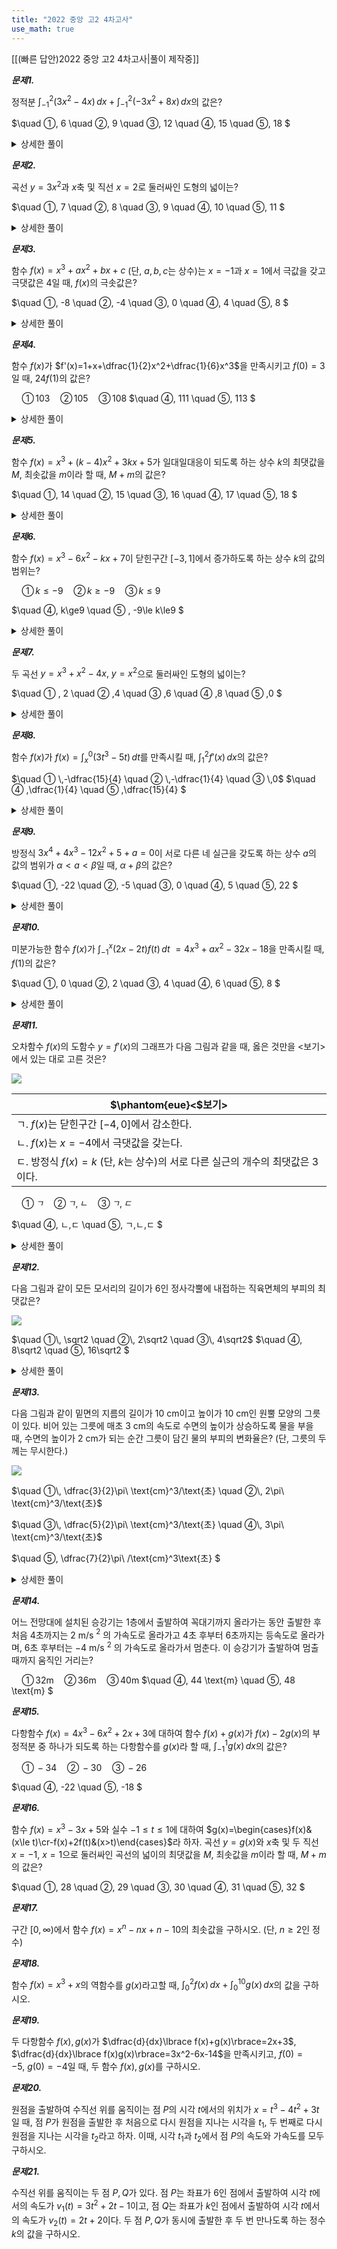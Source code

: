 ```yaml
---
title: "2022 중앙 고2 4차고사"
use_math: true
---
```


[[(빠른 답안)2022 중앙 고2 4차고사|풀이 제작중]]

***문제1.*** 

정적분 $\displaystyle\int_{-1}^2(3 x^2-4 x)\, dx+\displaystyle\int_{-1}^2(-3 x^2+8 x)\,dx$의 값은?

$\quad ①\, 6
\quad ②\, 9
\quad  ③\, 12
\quad  ④\, 15
\quad  ⑤\, 18
$

<details>
    <summary>상세한 풀이</summary>
    <p><img src="/assets/Pasted image 20231117221005.png"/></p>
</details> 


***문제2.*** 

곡선 $y=3x^2$과 $x$축 및 직선 $x=2$로 둘러싸인 도형의 넓이는?

$\quad ①\, 7
 \quad ②\, 8
 \quad ③\, 9
 \quad ④\, 10
 \quad ⑤\, 11
$

<details>
    <summary>상세한 풀이</summary>
    <p><img src="/assets/Pasted image 20231117221018.png"/></p>
</details> 


***문제3.*** 

함수 $f(x)=x^3+ax^2+bx+c$ (단, $a, b, c$는 상수)는 $x=-1$과 $x=1$에서 극값을 갖고 극댓값은 $4$일 때, $f(x)$의 극솟값은?

$\quad ①\, -8 
 \quad ②\, -4
 \quad ③\, 0
 \quad ④\, 4
 \quad ⑤\, 8
$

<details>
    <summary>상세한 풀이</summary>
    <p><img src="/assets/Pasted image 20231117221029.png"/></p>
</details> 

***문제4.*** 

함수 $f(x)$가 $f'(x)=1+x+\dfrac{1}{2}x^2+\dfrac{1}{6}x^3$을 만족시키고 $f(0)=3$일 때, $24f(1)$의 값은?

$\quad ①\, 103 
 \quad ②\, 105
 \quad ③\, 108$
 $\quad ④\, 111
 \quad ⑤\, 113
$
<details>
    <summary>상세한 풀이</summary>
    <p><img src="/assets/Pasted image 20231117221039.png"/></p>
</details> 


***문제5.*** 

함수 $f(x)=x^3+(k-4)x^2+3kx+5$가 일대일대응이 되도록 하는 상수 $k$의 최댓값을 $M$, 최솟값을 $m$이라 할 때, $M+m$의 값은?

$\quad ①\, 14 
 \quad ②\, 15
 \quad ③\, 16
 \quad ④\, 17
 \quad ⑤\, 18
$
<details>
    <summary>상세한 풀이</summary>
    <p><img src="/assets/Pasted image 20231117221055.png"/></p>
</details> 

***문제6.*** 

함수 $f(x)=x^3-6x^2-kx+7$이 닫힌구간 $[-3, 1]$에서 증가하도록 하는 상수 $k$의 값의 범위는?

$\quad ① \, k\le-9 
 \quad ② \, k\ge-9
 \quad ③ \, k\le9$

$\quad ④\, k\ge9
 \quad ⑤ \, -9\le k\le9
$
<details>
    <summary>상세한 풀이</summary>
    <p><img src="/assets/Pasted image 20231117225054.png"/></p>
</details> 


***문제7.*** 

두 곡선 $y=x^3+x^2-4 x,\ y=x^2$으로 둘러싸인 도형의 넓이는?

$\quad ① \, 2 
 \quad ② \,4
 \quad ③ \,6
 \quad ④ \,8
 \quad ⑤ \,0
$
<details>
    <summary>상세한 풀이</summary>
    <p><img src="/assets/Pasted image 20231117225109.png"/></p>
</details> 


***문제8.*** 

함수 $f(x)$가 $f(x)=\displaystyle\int_x^0(3 t^3-5 t)\,dt$를 만족시킬 때, $\displaystyle\int_1^2 f'(x)\,dx$의 값은?

$\quad ① \,-\dfrac{15}{4} 
 \quad ② \,-\dfrac{1}{4}
 \quad ③ \,0$
 $\quad ④ \,\dfrac{1}{4}
 \quad ⑤ \,\dfrac{15}{4}
$
<details>
    <summary>상세한 풀이</summary>
    <p><img src="/assets/Pasted image 20231117225102.png"/></p>
</details> 


***문제9.*** 

방정식 $3x^4+4x^3-12x^2+5+a=0$이 서로 다른 네 실근을 갖도록 하는 상수 $a$의 값의 범위가 $\alpha< a<\beta$일 때, $\alpha+\beta$의 값은?

$\quad ①\, -22 
 \quad ②\, -5
 \quad ③\, 0
 \quad ④\, 5
 \quad ⑤\, 22
$
<details>
    <summary>상세한 풀이</summary>
    <p><img src="/assets/Pasted image 20231117225116.png"/></p>
</details> 


***문제10.*** 

미분가능한 함수 $f(x)$가 $\displaystyle\int_{-1}^x(2 x-2 t)f(t)\,dt$ $=4x^3+ax^2-32x-18$을 만족시킬 때, $f(1)$의 값은?

$\quad ①\, 0 
 \quad ②\, 2
 \quad ③\, 4
 \quad ④\, 6
 \quad ⑤\, 8
$

<details>
    <summary>상세한 풀이</summary>
    <p><img src="/assets/Pasted image 20231119221130.png"/></p>
</details> 

***문제11.*** 

오차함수 $f(x)$의 도함수 $y=f'(x)$의 그래프가 다음 그림과 같을 때, 옳은 것만을 $<$보기$>$에서 있는 대로 고른 것은?

<img src="/assets/Pasted image 20231117201533.png"/>

|$\phantom{eue}<$보기$>$|
|---|
|ㄱ. $f(x)$는 닫힌구간 $[-4, 0]$에서 감소한다.|
|ㄴ. $f(x)$는 $x=-4$에서 극댓값을 갖는다.|
|ㄷ. 방정식 $f(x)=k$ (단, $k$는 상수)의 서로 다른 실근의 개수의 최댓값은 3이다.|

$\quad ①\, ㄱ 
 \quad ②\, ㄱ,ㄴ
 \quad ③\, ㄱ,ㄷ$

$\quad ④\, ㄴ,ㄷ
 \quad ⑤\, ㄱ,ㄴ,ㄷ
$

<details>
    <summary>상세한 풀이</summary>
    <p><img src="/assets/Pasted image 20231119221237.png"/></p>
</details> 

***문제12.*** 

다음 그림과 같이 모든 모서리의 길이가 6인 정사각뿔에 내접하는 직육면체의 부피의 최댓값은?

<img src="/assets/Pasted image 20231117202619.png"/>

$\quad ①\, \sqrt2 
 \quad ②\, 2\sqrt2
 \quad ③\, 4\sqrt2$
 $\quad ④\, 8\sqrt2
 \quad ⑤\, 16\sqrt2
$

<details>
    <summary>상세한 풀이</summary>
    <p><img src="/assets/Pasted image 20231119221258.png"/></p>
</details> 

***문제13.*** 

다음 그림과 같이 밑면의 지름의 길이가 10 cm이고 높이가 10 cm인 원뿔 모양의 그릇이 있다. 비어 있는 그릇에 매초 3 cm의 속도로 수면의 높이가 상승하도록 물을 부을 때, 수면의 높이가 2 cm가 되는 순간 그릇이 담긴 물의 부피의 변화율은? (단, 그릇의 두께는 무시한다.)

<img src="/assets/Pasted image 20231117203033.png"/>


$\quad ①\, \dfrac{3}{2}\pi\ \text{cm}^3/\text{초}
 \quad ②\, 2\pi\ \text{cm}^3/\text{초}$

$\quad ③\, \dfrac{5}{2}\pi\ \text{cm}^3/\text{초}
\quad ④\, 3\pi\ \text{cm}^3/\text{초}$

 $\quad ⑤\, \dfrac{7}{2}\pi\ /\text{cm}^3\text{초}
$

<details>
    <summary>상세한 풀이</summary>
    <p><img src="/assets/Pasted image 20240123182345.png"/></p>
</details> 

***문제14.*** 

어느 전망대에 설치된 승강기는 1층에서 출발하여 꼭대기까지 올라가는 동안 출발한 후 처음 4초까지는 2 m/s $^2$ 의 가속도로 올라가고 4초 후부터 6초까지는 등속도로 올라가며, 6초 후부터는 $-4$ m/s $^2$ 의 가속도로 올라가서 멈춘다. 이 승강기가 출발하여 멈출 때까지 움직인 거리는?

$\quad ①\, 32 \text{m}
 \quad ②\, 36 \text{m}
 \quad ③\, 40 \text{m}$
 $\quad ④\, 44 \text{m}
 \quad ⑤\, 48 \text{m}
$

***문제15.*** 

다항함수 $f(x)=4x^3-6x^2+2x+3$에 대하여 함수 $f(x)+g(x)$가 $f(x)-2g(x)$의 부정적분 중 하나가 되도록 하는 다항함수를 $g(x)$라 할 때, $\displaystyle\int_{-1}^1 g(x)\,dx$의 값은?

$\quad ①\, -34 
 \quad ②\, -30
 \quad ③\, -26$

$\quad ④\, -22
 \quad ⑤\, -18
$

***문제16.*** 

함수 $f(x)=x^3-3x+5$와 실수 $-1\le t\le 1$에 대하여 $g(x)=\begin{cases}f(x)&(x\le t)\cr-f(x)+2f(t)&(x>t)\end{cases}$라 하자. 곡선 $y=g(x)$와 $x$축 및 두 직선 $x=-1,\ x=1$으로 둘러싸인 곡선의 넓이의 최댓값을 $M$, 최솟값을 $m$이라 할 때, $M+m$의 값은? 

$\quad ①\, 28 
 \quad ②\, 29
 \quad ③\, 30
 \quad ④\, 31
 \quad ⑤\, 32
$

***문제17.*** 

구간 $[0, \infty)$에서 함수 $f(x)=x^n-nx+n-10$의 최솟값을 구하시오. (단, $n\ge2$인 정수)

***문제18.*** 

함수 $f(x)=x^3+x$의 역함수를 $g(x)$라고할 때, $\displaystyle\int_0^2 f(x)\, dx+\displaystyle\int_0^{10}g(x)\,dx$의 값을 구하시오.

***문제19.*** 

두 다항함수 $f(x), g(x)$가 $\dfrac{d}{dx}\lbrace f(x)+g(x)\rbrace=2x+3$, $\dfrac{d}{dx}\lbrace f(x)g(x)\rbrace=3x^2-6x-14$을 만족시키고, $f(0)=-5,\ g(0)=-4$일 때, 두 함수 $f(x), g(x)$를 구하시오.

***문제20.*** 

원점을 출발하여 수직선 위를 움직이는 점 $P$의 시각 $t$에서의 위치가 $x=t^3-4t^2+3t$일 때, 점 $P$가 원점을 출발한 후 처음으로 다시 원점을 지나는 시각을 $t_1$, 두 번째로 다시 원점을 지나는 시각을 $t_2$라고 하자. 이때, 시각 $t_1$과 $t_2$에서 점 $P$의 속도와 가속도를 모두 구하시오.

***문제21.*** 

수직선 위를 움직이는 두 점 $P, Q$가 있다. 점 $P$는 좌표가 6인 점에서 출발하여 시각 $t$에서의 속도가 $v_1(t)=3t^2+2t-1$이고, 점 $Q$는 좌표가 $k$인 점에서 출발하여 시각 $t$에서의 속도가 $v_2(t)=2t+2$이다. 두 점 $P, Q$가 동시에 출발한 후 두 번 만나도록 하는 정수 $k$의 값을 구하시오.

